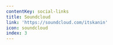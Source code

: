 ```yaml
---
contentKey: social-links
title: Soundcloud
link: 'https://soundcloud.com/itskanin'
icon: soundcloud
index: 3
---
```

